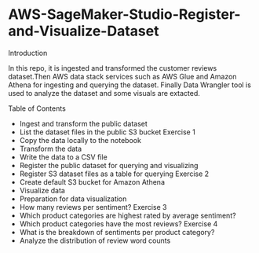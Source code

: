 # AWS-SageMaker-Studio-Register-and-Visualize-Dataset

Introduction

In this repo, it is ingested and transformed the customer reviews dataset.Then AWS data stack services such as AWS Glue and Amazon Athena for ingesting and querying
the dataset. Finally Data Wrangler tool is used to analyze the dataset and some visuals are extacted.

Table of Contents
- Ingest and transform the public dataset
- List the dataset files in the public S3 bucket Exercise 1
- Copy the data locally to the notebook
- Transform the data
- Write the data to a CSV file
- Register the public dataset for querying and visualizing
- Register S3 dataset files as a table for querying Exercise 2
- Create default S3 bucket for Amazon Athena
- Visualize data
- Preparation for data visualization
- How many reviews per sentiment? Exercise 3
- Which product categories are highest rated by average sentiment?
- Which product categories have the most reviews? Exercise 4
- What is the breakdown of sentiments per product category?
- Analyze the distribution of review word counts
